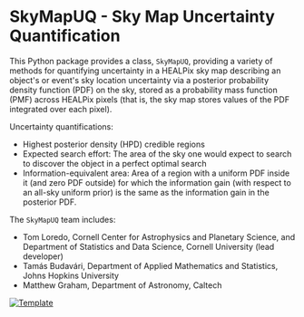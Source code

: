 # SkyMapUQ - Sky Map Uncertainty Quantification

This Python package provides a class, `SkyMapUQ`, providing a variety of methods for quantifying uncertainty in a HEALPix sky map describing an object's or event's sky location uncertainty via a posterior probability density function (PDF) on the sky, stored as a probability mass function (PMF) across HEALPix pixels (that is, the sky map stores values of the PDF integrated over each pixel).

Uncertainty quantifications:

* Highest posterior density (HPD) credible regions
* Expected search effort: The area of the sky one would expect to search to discover the object in a perfect optimal search
* Information-equivalent area: Area of a region with a uniform PDF inside it (and zero PDF outside) for which the information gain (with respect to an all-sky uniform prior) is the same as the information gain in the posterior PDF.

The `SkyMapUQ` team includes:

* Tom Loredo, Cornell Center for Astrophysics and Planetary Science, and Department of Statistics and Data Science, Cornell University (lead developer)
* Tamás Budavári, Department of Applied Mathematics and Statistics, Johns Hopkins University
* Matthew Graham, Department of Astronomy, Caltech

[![Template](https://img.shields.io/badge/Template-LINCC%20Frameworks%20Python%20Project%20Template-brightgreen)](https://lincc-ppt.readthedocs.io/en/latest/)
